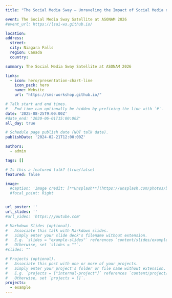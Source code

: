 ```yaml
---
title: "The Social Media Sway – Unraveling the Impact of Social Media on Human Behavior (2nd ed.)"

event: The Social Media Sway Satellite at ASONAM 2026
#event_url: https://lsai-ws.github.io/

location:  
address:
  street: 
  city: Niagara Falls
  region: Canada
  country: 

summary: The Social Media Sway Satellite at ASONAM 2026

links:
  - icon: hero/presentation-chart-line
    icon_pack: hero
    name: Website
    url: "https://sms-workshop.github.io/"

# Talk start and end times.
#   End time can optionally be hidden by prefixing the line with `#`.
date: '2025-08-25T9:00:00Z'
#date_end: '2030-06-01T15:00:00Z'
all_day: true

# Schedule page publish date (NOT talk date).
publishDate: '2024-02-21T12:00:00Z'

authors:
  - admin

tags: []

# Is this a featured talk? (true/false)
featured: false

image:
  #caption: 'Image credit: [**Unsplash**](https://unsplash.com/photos/bzdhc5b3Bxs)'
  #focal_point: Right


url_poster: ''
url_slides: ''
#url_video: 'https://youtube.com'

# Markdown Slides (optional).
#   Associate this talk with Markdown slides.
#   Simply enter your slide deck's filename without extension.
#   E.g. `slides = "example-slides"` references `content/slides/example-slides.md`.
#   Otherwise, set `slides = ""`.
#slides: ""

# Projects (optional).
#   Associate this post with one or more of your projects.
#   Simply enter your project's folder or file name without extension.
#   E.g. `projects = ["internal-project"]` references `content/project/deep-learning/index.md`.
#   Otherwise, set `projects = []`.
projects:
  - example
---
```

